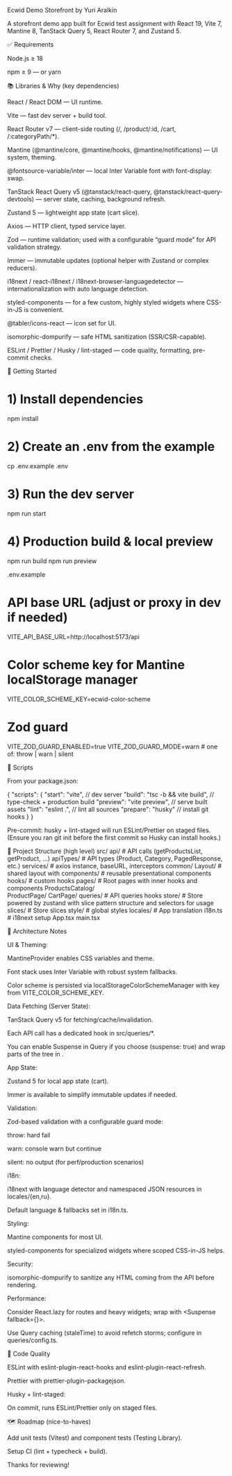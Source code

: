 Ecwid Demo Storefront by Yuri Aralkin

A storefront demo app built for Ecwid test assignment with React 19, Vite 7, Mantine 8, TanStack Query 5, React Router 7, and Zustand 5.

✅ Requirements

Node.js ≥ 18

npm ≥ 9 — or yarn

📚 Libraries & Why (key dependencies)

React / React DOM — UI runtime.

Vite — fast dev server + build tool.

React Router v7 — client-side routing (/, /product/:id, /cart, /:categoryPath/\*).

Mantine (@mantine/core, @mantine/hooks, @mantine/notifications) — UI system, theming.

@fontsource-variable/inter — local Inter Variable font with font-display: swap.

TanStack React Query v5 (@tanstack/react-query, @tanstack/react-query-devtools) — server state, caching, background refresh.

Zustand 5 — lightweight app state (cart slice).

Axios — HTTP client, typed service layer.

Zod — runtime validation; used with a configurable “guard mode” for API validation strategy.

Immer — immutable updates (optional helper with Zustand or complex reducers).

i18next / react-i18next / i18next-browser-languagedetector — internationalization with auto language detection.

styled-components — for a few custom, highly styled widgets where CSS-in-JS is convenient.

@tabler/icons-react — icon set for UI.

isomorphic-dompurify — safe HTML sanitization (SSR/CSR-capable).

ESLint / Prettier / Husky / lint-staged — code quality, formatting, pre-commit checks.

🚀 Getting Started

# 1) Install dependencies

npm install

# 2) Create an .env from the example

cp .env.example .env

# 3) Run the dev server

npm run start

# 4) Production build & local preview

npm run build
npm run preview

.env.example

# API base URL (adjust or proxy in dev if needed)

VITE_API_BASE_URL=http://localhost:5173/api

# Color scheme key for Mantine localStorage manager

VITE_COLOR_SCHEME_KEY=ecwid-color-scheme

# Zod guard

VITE_ZOD_GUARD_ENABLED=true
VITE_ZOD_GUARD_MODE=warn # one of: throw | warn | silent

🧯 Scripts

From your package.json:

{
"scripts": {
"start": "vite", // dev server
"build": "tsc -b && vite build", // type-check + production build
"preview": "vite preview", // serve built assets
"lint": "eslint .", // lint all sources
"prepare": "husky" // install git hooks
}
}

Pre-commit: husky + lint-staged will run ESLint/Prettier on staged files.
(Ensure you ran git init before the first commit so Husky can install hooks.)

🧱 Project Structure (high level)
src/
api/ # API calls (getProductsList, getProduct, ...)
apiTypes/ # API types (Product, Category, PagedResponse, etc.)
services/ # axios instance, baseURL, interceptors
common/
Layout/ # shared layout with <Outlet/>
components/ # reusable presentational components
hooks/ # custom hooks
pages/ # Root pages with inner hooks and components
ProductsCatalog/  
 ProductPage/
CartPage/
queries/ # API queries hooks
store/ # Store powered by zustand with slice pattern structure and selectors for usage
slices/ # Store slices
style/ # global styles
locales/ # App translation
i18n.ts # i18next setup
App.tsx
main.tsx

🧭 Architecture Notes

UI & Theming:

MantineProvider enables CSS variables and theme.

Font stack uses Inter Variable with robust system fallbacks.

Color scheme is persisted via localStorageColorSchemeManager with key from VITE_COLOR_SCHEME_KEY.

Data Fetching (Server State):

TanStack Query v5 for fetching/cache/invalidation.

Each API call has a dedicated hook in src/queries/\*.

You can enable Suspense in Query if you choose (suspense: true) and wrap parts of the tree in <Suspense>.

App State:

Zustand 5 for local app state (cart).

Immer is available to simplify immutable updates if needed.

Validation:

Zod-based validation with a configurable guard mode:

throw: hard fail

warn: console warn but continue

silent: no output (for perf/production scenarios)

i18n:

i18next with language detector and namespaced JSON resources in locales/{en,ru}.

Default language & fallbacks set in i18n.ts.

Styling:

Mantine components for most UI.

styled-components for specialized widgets where scoped CSS-in-JS helps.

Security:

isomorphic-dompurify to sanitize any HTML coming from the API before rendering.

Performance:

Consider React.lazy for routes and heavy widgets; wrap with <Suspense fallback={<Loader/>}>.

Use Query caching (staleTime) to avoid refetch storms; configure in queries/config.ts.

🧹 Code Quality

ESLint with eslint-plugin-react-hooks and eslint-plugin-react-refresh.

Prettier with prettier-plugin-packagejson.

Husky + lint-staged:

On commit, runs ESLint/Prettier only on staged files.

🗺️ Roadmap (nice-to-haves)

Add unit tests (Vitest) and component tests (Testing Library).

Setup CI (lint + typecheck + build).

Thanks for reviewing!
